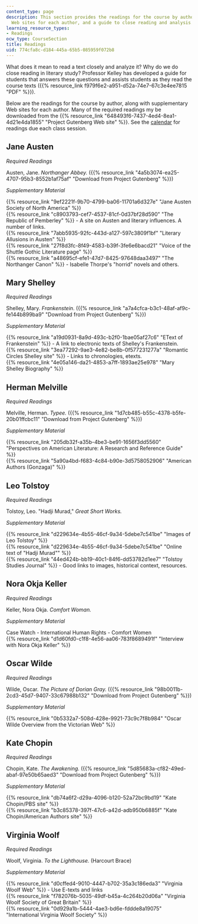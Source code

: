 ```yaml
---
content_type: page
description: This section provides the readings for the course by author, supplementary
  Web sites for each author, and a guide to close reading and analysis.
learning_resource_types:
- Readings
ocw_type: CourseSection
title: Readings
uid: 774cfa8c-d184-445a-65b5-085959f072b8
---
```


What does it mean to read a text closely and analyze it? Why do we do close reading in literary study? Professor Kelley has developed a guide for students that answers these questions and assists students as they read the course texts ({{% resource_link f979f6e2-a951-d52a-74e7-67c3e4ee7815 "PDF" %}}).

Below are the readings for the course by author, along with supplementary Web sites for each author. Many of the required readings my be downloaded from the {{% resource_link "648493f6-7437-4ed4-8ea1-4d21e4da1855" "Project Gutenberg Web site" %}}. See the [calendar](/courses/21l-003-introduction-to-fiction-spring-2002/pages/calendar) for readings due each class session.

Jane Austen
-----------

_Required Readings_

Austen, Jane. _Northanger Abbey._ ({{% resource_link "4a5b3074-ea25-4707-95b3-8552b1af75af" "Download from Project Gutenberg" %}})

_Supplementary Material_

{{% resource_link "9ef2221f-9b70-4799-ba06-11701a6d327e" "Jane Austen Society of North America" %}}  
{{% resource_link "c8903793-cef7-4537-81cf-0d37bf28d590" "The Republic of Pemberley" %}} - A site on Austen and literary influences. A number of links.  
{{% resource_link "7abb5935-92fc-443d-a127-597c3809f1bf" "Literary Allusions in Austen" %}}  
{{% resource_link "27f8d3fc-8f49-4583-b39f-3fe6e6bacd21" "Voice of the Shuttle Gothic Literature page" %}}  
{{% resource_link "a48695cf-efe1-47d7-8425-97648daa3497" "The Northanger Canon" %}} - Isabelle Thorpe's "horrid" novels and others.

Mary Shelley
------------

_Required Readings_

Shelley, Mary. _Frankenstein_. ({{% resource_link "a7a4cfca-b3c1-48af-af9c-fe144b899ba9" "Download from Project Gutenberg" %}})

_Supplementary Material_

{{% resource_link "a19d0931-8a9d-493c-b2f0-1bae05af27c6" "EText of Frankenstein" %}} - A link to electronic texts of Shelley's Frankenstein.  
{{% resource_link "3ea77292-9ae3-4e82-be8b-0f577231277a" "Romantic Circles Shelley site" %}} - Links to chronologies, etexts.  
{{% resource_link "4e05a146-da21-4853-a7ff-1893ae25e978" "Mary Shelley Biography" %}}

Herman Melville
---------------

_Required Readings_

Melville, Herman. _Typee._ ({{% resource_link "1d7cb485-b55c-4378-b5fe-20b01ffcbc11" "Download from Project Gutenberg" %}})

_Supplementary Material_

{{% resource_link "205db32f-a35b-4be3-be91-1656f3dd5560" "Perspectives on American Literature: A Research and Reference Guide" %}}  
{{% resource_link "5a90a4bd-f683-4c84-b90e-3d5758052906" "American Authors (Gonzaga)" %}}

Leo Tolstoy
-----------

_Required Readings_

Tolstoy, Leo. "Hadji Murad," _Great Short Works._

_Supplementary Material_

{{% resource_link "d229634e-4b55-46cf-9a34-5debe7c541be" "Images of Leo Tolstoy" %}}  
{{% resource_link "d229634e-4b55-46cf-9a34-5debe7c541be" "Online text of \"Hadji Murad\"" %}}  
{{% resource_link "44ed424b-bb19-40c1-84f6-dd53782d1ee7" "Tolstoy Studies Journal" %}} - Good links to images, historical context, resources.

Nora Okja Keller
----------------

_Required Readings_

Keller, Nora Okja. _Comfort Woman._

_Supplementary Material_

Case Watch - International Human Rights - Comfort Women  
{{% resource_link "d1d60fd0-c1f8-4e56-aa06-783f8689491f" "Interview with Nora Okja Keller" %}}

Oscar Wilde
-----------

_Required Readings_

Wilde, Oscar. _The Picture of Dorian Gray._ ({{% resource_link "98b0011b-2cd3-45d7-9407-33c67988b132" "Download from Project Gutenberg" %}})

_Supplementary Material_

{{% resource_link "0b5332a7-508d-428e-9921-73c9c7f8b984" "Oscar Wilde Overview from the Victorian Web" %}}

Kate Chopin
-----------

_Required Readings_

Chopin, Kate. _The Awakening._ ({{% resource_link "5d85683a-cf82-49ed-abaf-97e50b65aed3" "Download from Project Gutenberg" %}})

_Supplementary Material_

{{% resource_link "db74a6f2-d29a-4096-b120-52a72bc9bd19" "Kate Chopin/PBS site" %}}  
{{% resource_link "b3c85378-397f-47c6-a42d-adb950b6885f" "Kate Chopin/American Authors site" %}}

Virginia Woolf
--------------

_Required Readings_

Woolf, Virginia. _To the Lighthouse._ (Harcourt Brace)

_Supplementary Material_

{{% resource_link "d0cffed4-9010-4447-b702-35a3c186eda3" "Virginia Woolf Web" %}} - Use E-texts and links  
{{% resource_link "f782076b-5035-49df-b45a-4c264b20d06a" "Virginia Woolf Society of Great Britain" %}}  
{{% resource_link "0d929a1b-5444-4ae3-bd6e-fddde8a19075" "International Virginia Woolf Society" %}}